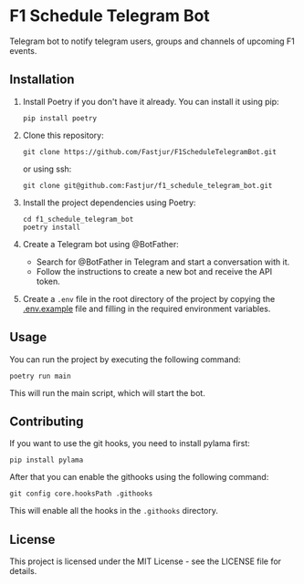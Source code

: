 # F1 Schedule Telegram Bot
Telegram bot to notify telegram users, groups and channels of upcoming F1 events.

## Installation
1. Install Poetry if you don't have it already. You can install it using pip:

    ```shell
    pip install poetry
    ```

2. Clone this repository:

    ```shell
    git clone https://github.com/Fastjur/F1ScheduleTelegramBot.git
    ```
   or using ssh:
    ```shell
    git clone git@github.com:Fastjur/f1_schedule_telegram_bot.git
   ```

3. Install the project dependencies using Poetry:

    ```shell
    cd f1_schedule_telegram_bot
    poetry install
    ```
   
4. Create a Telegram bot using @BotFather:
   - Search for @BotFather in Telegram and start a conversation with it.
   - Follow the instructions to create a new bot and receive the API token.

5. Create a `.env` file in the root directory of the project by copying the [.env.example](.env.example) file and filling in the required environment variables.

## Usage
You can run the project by executing the following command:

```shell
poetry run main
```
This will run the main script, which will start the bot.

## Contributing
If you want to use the git hooks, you need to install pylama first:

``` shell
pip install pylama
```

After that you can enable the githooks using the following command:

 ```shell
 git config core.hooksPath .githooks
 ```

This will enable all the hooks in the `.githooks` directory.

## License
This project is licensed under the MIT License - see the LICENSE file for details.
